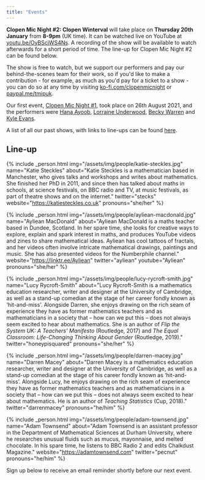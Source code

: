 ```yaml
---
title: "Events"
---
```


**Clopen Mic Night #2: Clopen Winterval** will take place on **Thursday 20th January** from **8-9pm** (UK time). It can be watched live on YouTube at [youtu.be/OyBScjWS4Ns](https://youtu.be/OyBScjWS4Ns).
A recording of the show will be available to watch afterwards for a short period of time. The line-up for Clopen Mic Night #2 can be found below.

The show is free to watch, but we support our performers and pay our behind-the-scenes team 
for their work, so if you'd like to make a contribution - for example, as much as you'd pay 
for a ticket to a show - you can do so at any time by visiting 
[ko-fi.com/clopenmicnight](https://ko-fi.com/clopenmicnight) or
[paypal.me/tmipuk](https://paypal.me/tmipuk).

Our first event, [Clopen Mic Night #1](/events/2021-08-26.html), took place on 26th August 2021, and the performers were [Hana Ayoob](https://hanaayoob.co.uk), [Lorraine Underwood](https://lorraine.mcunderwood.org/), [Becky Warren](http://linescurvesspirals.blogspot.com) and [Kyle Evans](https://kyledevans.com).

A list of all our past shows, with links to line-ups can be found [here](/events/list.html).

## Line-up
{% include _person.html
    img="/assets/img/people/katie-steckles.jpg"
    name="Katie Steckles"
    about="Katie Steckles is a mathematician based in Manchester, who gives talks and workshops and writes about mathematics. She finished her PhD in 2011, and since then has talked about maths in schools, at science festivals, on BBC radio and TV, at music festivals, as part of theatre shows and on the internet."
    twitter="stecks"
    website="https://katiesteckles.co.uk"
    pronouns="she/her"
%}

{% include _person.html
    img="/assets/img/people/ayliean-macdonald.jpg"
    name="Ayliean MacDonald"
    about="Ayliean MacDonald is a maths teacher based in Dundee, Scotland. In her spare time, she looks for creative ways to explore, explain and spark interest in maths, and produces YouTube videos and zines to share mathematical ideas. Ayliean has cool tattoos of fractals, and her videos often involve intricate mathematical drawings, paintings and music. She has also presented videos for the Numberphile channel."
    website="https://linktr.ee/Ayliean"
    twitter="ayliean"
    youtube="Ayliean"
    pronouns="she/her"
%}

{% include _person.html
    img="/assets/img/people/lucy-rycroft-smith.jpg"
    name="Lucy Rycroft-Smith"
    about="Lucy Rycroft-Smith is a mathematics education researcher, writer and designer at the University of Cambridge, as well as a stand-up comedian at the stage of her career fondly known as ‘hit-and-miss’. Alongside Darren, she enjoys drawing on the rich seam of experience they have as former mathematics teachers and as mathematicians in a society that – how can we put this – does not always seem excited to hear about mathematics. She is an author of <em>Flip the System UK: A Teachers’ Manifesto</em> (Routledge, 2017) and <em>The Equal Classroom: Life-Changing Thinking About Gender</em> (Routledge, 2019)."
    twitter="honeypisquared"
    pronouns="she/her"
%}

{% include _person.html
    img="/assets/img/people/darren-macey.jpg"
    name="Darren Macey"
    about="Darren Macey is a mathematics education researcher, writer and designer at the University of Cambridge, as well as a stand-up comedian at the stage of his career fondly known as ‘hit-and-miss’. Alongside Lucy, he enjoys drawing on the rich seam of experience they have as former mathematics teachers and as mathematicians in a society that – how can we put this – does not always seem excited to hear about mathematics. He is an author of <em>Teaching Statistics</em> (Cup, 2018)."
    twitter="darrenmacey"
    pronouns="he/him"
%}

{% include _person.html
    img="/assets/img/people/adam-townsend.jpg"
    name="Adam Townsend"
    about="Adam Townsend is an assistant professor in the Department of Mathematical Sciences at Durham University, where he researches unusual fluids such as mucus, mayonnaise, and melted chocolate. In his spare time, he listens to BBC Radio 2 and edits Chalkdust Magazine."
    website="https://adamtownsend.com"
    twitter="pecnut"
    pronouns="he/him"
%}

Sign up below to receive an email reminder shortly before our next event.
<div class="sender-form-field" data-sender-form-id="ks7i2oxmaq7jqdqvszm" style="text-align:center"></div>


